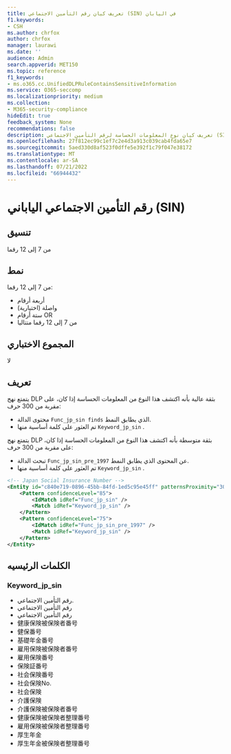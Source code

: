 ```yaml
---
title: تعريف كيان رقم التأمين الاجتماعي (SIN) في اليابان
f1.keywords:
- CSH
ms.author: chrfox
author: chrfox
manager: laurawi
ms.date: ''
audience: Admin
search.appverid: MET150
ms.topic: reference
f1_keywords:
- ms.o365.cc.UnifiedDLPRuleContainsSensitiveInformation
ms.service: O365-seccomp
ms.localizationpriority: medium
ms.collection:
- M365-security-compliance
hideEdit: true
feedback_system: None
recommendations: false
description: تعريف كيان نوع المعلومات الحساسة لرقم التأمين الاجتماعي (SIN) في اليابان.
ms.openlocfilehash: 27f812ec99c1ef7c2e4d3a913c039cab4fda65e7
ms.sourcegitcommit: 5aed330d8af523f0dffe5e392f1c79f047e38172
ms.translationtype: MT
ms.contentlocale: ar-SA
ms.lasthandoff: 07/21/2022
ms.locfileid: "66944432"
---
```

# <a name="japan-social-insurance-number-sin"></a>رقم التأمين الاجتماعي الياباني (SIN)

## <a name="format"></a>تنسيق

من 7 إلى 12 رقما

## <a name="pattern"></a>نمط

من 7 إلى 12 رقما:

- أربعة أرقام
- واصلة (اختيارية)
- ستة أرقام OR
- من 7 إلى 12 رقما متتاليا

## <a name="checksum"></a>المجموع الاختباري

لا

## <a name="definition"></a>تعريف

يتمتع نهج DLP بثقة عالية بأنه اكتشف هذا النوع من المعلومات الحساسة إذا كان، على مقربة من 300 حرف:

- محتوى الدالة `Func_jp_sin finds` الذي يطابق النمط.
- تم العثور على كلمة أساسية منها `Keyword_jp_sin` .

يتمتع نهج DLP بثقة متوسطة بأنه اكتشف هذا النوع من المعلومات الحساسة إذا كان، على مقربة من 300 حرف:

- تبحث الدالة `Func_jp_sin_pre_1997` عن المحتوى الذي يطابق النمط.
- تم العثور على كلمة أساسية منها `Keyword_jp_sin` .

```xml
<!-- Japan Social Insurance Number -->
<Entity id="c840e719-0896-45bb-84fd-1ed5c95e45ff" patternsProximity="300" recommendedConfidence="75">
    <Pattern confidenceLevel="85">
        <IdMatch idRef="Func_jp_sin" />
        <Match idRef="Keyword_jp_sin" />
    </Pattern>
    <Pattern confidenceLevel="75">
        <IdMatch idRef="Func_jp_sin_pre_1997" />
        <Match idRef="Keyword_jp_sin" />
    </Pattern>
</Entity>
```

## <a name="keywords"></a>الكلمات الرئيسيه

### <a name="keyword_jp_sin"></a>Keyword_jp_sin

- رقم التأمين الاجتماعي.
- رقم التأمين الاجتماعي
- رقم التأمين الاجتماعي
- 健康保険被保険者番号
- 健保番号
- 基礎年金番号
- 雇用保険被保険者番号
- 雇用保険番号
- 保険証番号
- 社会保険番号
- 社会保険No.
- 社会保険
- 介護保険
- 介護保険被保険者番号
- 健康保険被保険者整理番号
- 雇用保険被保険者整理番号
- 厚生年金
- 厚生年金被保険者整理番号